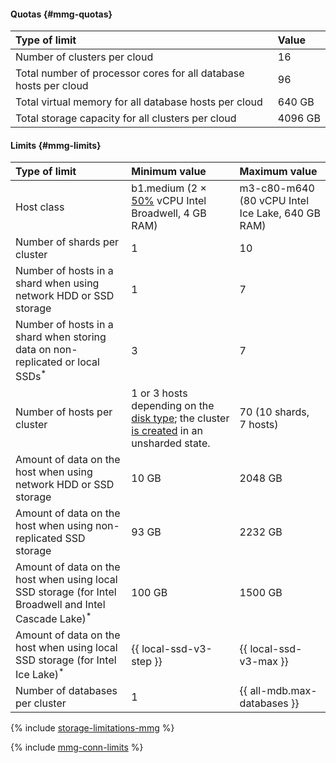 #### Quotas {#mmg-quotas}

| Type of limit | Value |
|:-------------------------------------------------------------------------------|:---------|
| Number of clusters per cloud | 16 |
| Total number of processor cores for all database hosts per cloud | 96 |
| Total virtual memory for all database hosts per cloud | 640 GB |
| Total storage capacity for all clusters per cloud | 4096 GB |

#### Limits {#mmg-limits}

| Type of limit | Minimum value | Maximum value |
|:-----------------------------------------------------------------------------------------------------------------|:-------------------------------------------------------------------------------------------------|:-------------------------------------------------|
| Host class | b1.medium (2 × [50%](../../compute/concepts/performance-levels.md) vCPU Intel Broadwell, 4 GB RAM) | m3-c80-m640 (80 vCPU Intel Ice Lake, 640 GB RAM) |
| Number of shards per cluster | 1 | 10 |
| Number of hosts in a shard when using network HDD or SSD storage | 1 | 7 |
| Number of hosts in a shard when storing data on non-replicated or local SSDs<sup>*</sup> | 3 | 7 |
| Number of hosts per cluster | 1 or 3 hosts depending on the [disk type](../../managed-mongodb/concepts/storage.md#storage-type-selection); the cluster [is created](../../managed-mongodb/operations/cluster-create.md) in an unsharded state. | 70 (10 shards, 7 hosts) |
| Amount of data on the host when using network HDD or SSD storage | 10 GB | 2048 GB |
| Amount of data on the host when using non-replicated SSD storage | 93 GB | 2232 GB |
| Amount of data on the host when using local SSD storage (for Intel Broadwell and Intel Cascade Lake)<sup>*</sup> | 100 GB | 1500 GB |
| Amount of data on the host when using local SSD storage (for Intel Ice Lake)<sup>*</sup> | {{ local-ssd-v3-step }} | {{ local-ssd-v3-max }} |
| Number of databases per cluster | 1 | {{ all-mdb.max-databases }} |

{% include [storage-limitations-mmg](./mmg/storage-limitations-note.md) %}

{% include [mmg-conn-limits](./mmg/conn-limits.md) %}
